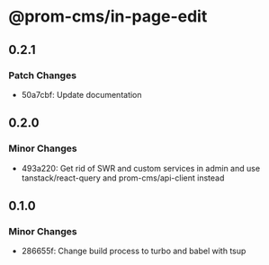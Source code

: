 # @prom-cms/in-page-edit

## 0.2.1

### Patch Changes

- 50a7cbf: Update documentation

## 0.2.0

### Minor Changes

- 493a220: Get rid of SWR and custom services in admin and use tanstack/react-query and prom-cms/api-client instead

## 0.1.0

### Minor Changes

- 286655f: Change build process to turbo and babel with tsup
